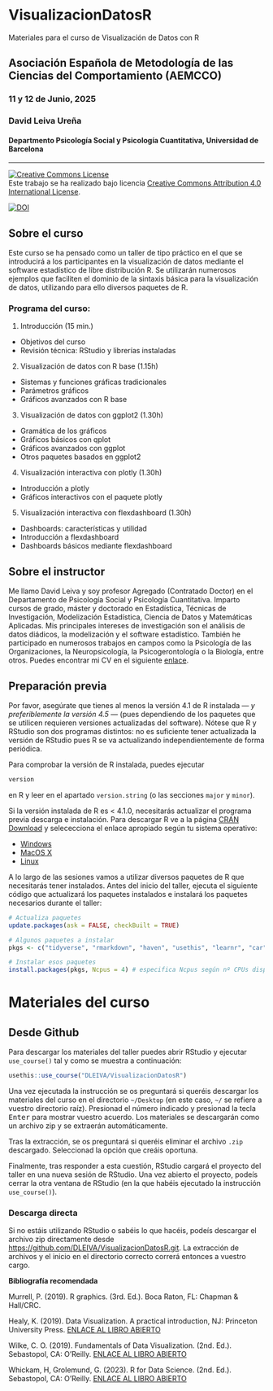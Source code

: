 # VisualizacionDatosR

Materiales para el curso de Visualización de Datos con R

## Asociación Española de Metodología de las Ciencias del Comportamiento (AEMCCO)

### 11 y 12 de Junio, 2025

### David Leiva Ureña

#### Departmento Psicología Social y Psicología Cuantitativa, Universidad de Barcelona

---

<a rel="license" href="http://creativecommons.org/licenses/by/4.0/"><img alt="Creative Commons License" style="border-width:0" src="https://i.creativecommons.org/l/by/4.0/88x31.png" /></a><br />Este trabajo se ha realizado bajo licencia <a rel="license" href="http://creativecommons.org/licenses/by/4.0/">Creative Commons Attribution 4.0 International License</a>.

[![DOI](https://zenodo.org/badge/DOI/10.5281/zenodo.8152802.svg)](https://doi.org/10.5281/zenodo.15574102)

## Sobre el curso

Este curso se ha pensado como un taller de tipo práctico en el que se introducirá a los participantes en la visualización de datos mediante el software estadístico de libre distribución R. Se utilizarán numerosos ejemplos que faciliten el dominio de la sintaxis básica para la visualización de datos, utilizando para ello diversos paquetes de R.

### Programa del curso:

1. Introducción (15 min.)
 - Objetivos del curso
 - Revisión técnica: RStudio y librerías instaladas

2. Visualización de datos con R base (1.15h)
 - Sistemas y funciones gráficas tradicionales 
 - Parámetros gráficos
 - Gráficos avanzados con R base

3. Visualización de datos con ggplot2 (1.30h)
 - Gramática de los gráficos
 - Gráficos básicos con qplot
 - Gráficos avanzados con ggplot
 - Otros paquetes basados en ggplot2

4. Visualización interactiva con plotly (1.30h)
 - Introducción a plotly
 - Gráficos interactivos con el paquete plotly

5. Visualización interactiva con flexdashboard (1.30h)
 - Dashboards: características y utilidad
 - Introducción a flexdashboard
 - Dashboards básicos mediante flexdashboard

## Sobre el instructor

Me llamo David Leiva y soy profesor Agregado (Contratado Doctor) en el Departamento de Psicología Social y Psicología Cuantitativa. Imparto cursos de grado, máster y doctorado en Estadística, Técnicas de Investigación, Modelización Estadística, Ciencia de Datos y Matemáticas Aplicadas. Mis principales intereses de investigación son el análisis de datos diádicos, la modelización y el software estadístico. También he participado en numerosos trabajos en campos como la Psicología de las Organizaciones, la Neuropsicología, la Psicogerontología o la Biología, entre otros. Puedes encontrar mi CV en el siguiente [enlace](https://github.com/DLEIVA/CV/blob/main/CV_DLU_2025.pdf).

## Preparación previa

Por favor, asegúrate que tienes al menos la versión 4.1 de R instalada &mdash; *y preferiblemente la versión 4.5* &mdash; (pues dependiendo de los paquetes que se utilicen requieren versiones actualizadas del software). Nótese que R y RStudio son dos programas distintos: no es suficiente tener actualizada la versión de RStudio pues R se va actualizando independientemente de forma periódica.

Para comprobar la versión de R instalada, puedes ejecutar

```r
version
```

en R y leer en el apartado `version.string` (o las secciones `major` y `minor`).

Si la versión instalada de R es < 4.1.0, necesitarás actualizar el programa previa descarga e instalación. Para descargar R ve a la página [CRAN Download](https://cran.r-project.org/) y selececciona el enlace apropiado según tu sistema operativo:

* [Windows](https://cran.r-project.org/bin/windows/)
* [MacOS X](https://cran.r-project.org/bin/macosx/)
* [Linux](https://cran.r-project.org/bin/linux/)

A lo largo de las sesiones vamos a utilizar diversos paquetes de R que necesitarás tener instalados. Antes del inicio del taller, ejecuta el siguiente código que actualizará los paquetes instalados e instalará los paquetes necesarios durante el taller:

```r
# Actualiza paquetes
update.packages(ask = FALSE, checkBuilt = TRUE)

# Algunos paquetes a instalar
pkgs <- c("tidyverse", "rmarkdown", "haven", "usethis", "learnr", "car", "magick","gridExtra", "dslabs", "latex2exp", "patchwork", "gganimate", "ggvis", "gapminder", "plotly", "knitr", "lorem", "flexdashboard")

# Instalar esos paquetes
install.packages(pkgs, Ncpus = 4) # especifica Ncpus según nº CPUs disponibles en tu ordenador
```

# Materiales del curso

## Desde Github

Para descargar los materiales del taller puedes abrir RStudio y ejecutar `use_course()` tal y como se muestra a continuación:

```r
usethis::use_course("DLEIVA/VisualizacionDatosR")
```

Una vez ejecutada la instrucción se os preguntará si queréis descargar los materiales del curso en el directorio `~/Desktop` (en este caso, `~/` se refiere a vuestro directorio raíz). Presionad el número indicado y presionad la tecla <kbd>Enter</kbd> para mostrar vuestro acuerdo. Los materiales se descargarán como un archivo zip y se extraerán automáticamente.

Tras la extracción, se os preguntará si queréis eliminar el archivo `.zip` descargado. Seleccionad la opción que creáis oportuna.

Finalmente, tras responder a esta cuestión, RStudio cargará el proyecto del taller en una nueva sesión de RStudio. Una vez abierto el proyecto, podeís cerrar la otra ventana de RStudio (en la que habéis ejecutado la instrucción `use_course()`).

### Descarga directa

Si no estáis utilizando RStudio o sabéis lo que hacéis, podeís descargar el archivo zip directamente desde <https://github.com/DLEIVA/VisualizacionDatosR.git>. La extracción de archivos y el inicio en el directorio correcto correrá entonces a vuestro cargo.


**Bibliografía recomendada**

Murrell, P. (2019). R graphics. (3rd. Ed.). Boca Raton, FL: Chapman & Hall/CRC.

Healy, K. (2019). Data Visualization. A practical introduction, NJ: Princeton University Press. [ENLACE AL LIBRO ABIERTO](https://socviz.co/index.html)

Wilke, C. O. (2019). Fundamentals of Data Visualization. (2nd. Ed.). Sebastopol,
CA: O’Reilly. [ENLACE AL LIBRO ABIERTO](https://clauswilke.com/dataviz/)

Whickam, H, Grolemund, G. (2023). R for Data Science. (2nd. Ed.). Sebastopol,
CA: O’Reilly. [ENLACE AL LIBRO ABIERTO](https://r4ds.hadley.nz/)